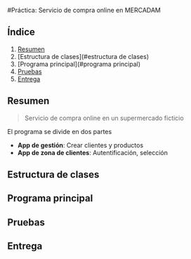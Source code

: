 #Práctica: Servicio de compra online en MERCADAM

## Índice

1. [Resumen](#resumen)
2. [Estructura de clases](#estructura de clases)
3. [Programa principal](#programa principal)
4. [Pruebas](#pruebas)
5. [Entrega](#entrega)

## Resumen
> Servicio de compra online en un supermercado ficticio

El programa se divide en dos partes
- **App de gestión**: Crear clientes y productos
- **App de zona de clientes**: Autentificación, selección

## Estructura de clases

## Programa principal

## Pruebas

## Entrega